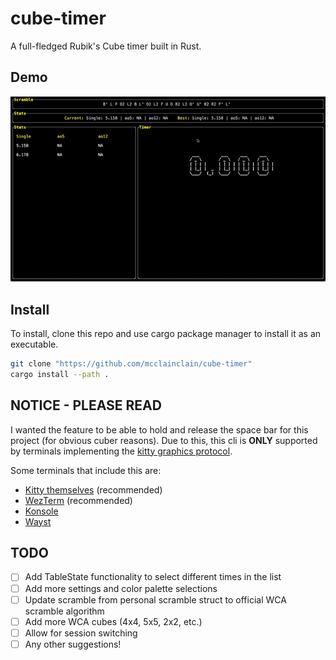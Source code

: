 # cube-timer  

A full-fledged Rubik's Cube timer built in Rust.

## Demo

![Demo here](demos/main.gif)

## Install

To install, clone this repo and use cargo package manager to install it as an executable.

```bash
git clone "https://github.com/mcclainclain/cube-timer"
cargo install --path .
```

## NOTICE - PLEASE READ

I wanted the feature to be able to hold and release the space bar for this project (for obvious cuber reasons). Due to this, this cli is **ONLY** supported by terminals implementing the [kitty graphics protocol](https://sw.kovidgoyal.net/kitty/graphics-protocol/). 

Some terminals that include this are:
- [Kitty themselves](https://sw.kovidgoyal.net/kitty/) (recommended)
- [WezTerm](https://github.com/wez/wezterm/issues/986) (recommended)
- [Konsole](https://invent.kde.org/utilities/konsole/-/merge_requests/594)
- [Wayst](https://github.com/91861/wayst)

## TODO

- [ ] Add TableState functionality to select different times in the list
- [ ] Add more settings and color palette selections
- [ ] Update scramble from personal scramble struct to official WCA scramble algorithm
- [ ] Add more WCA cubes (4x4, 5x5, 2x2, etc.)
- [ ] Allow for session switching
- [ ] Any other suggestions!
